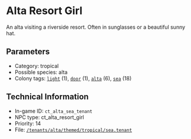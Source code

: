 # Alta Resort Girl

An alta visiting a riverside resort. Often in sunglasses or a beautiful sunny hat.

## Parameters

- Category: tropical
- Possible species: alta
- Colony tags: [`light`](https://ceterai.github.io/MyEnternia/Wiki/Tags/Light) (1), [`door`](https://ceterai.github.io/MyEnternia/Wiki/Tags/Door) (1), [`alta`](https://ceterai.github.io/MyEnternia/Wiki/Tags/Alta) (6), [`sea`](https://ceterai.github.io/MyEnternia/Wiki/Tags/Sea) (18)

## Technical Information

- In-game ID: `ct_alta_sea_tenant`
- NPC type: ct_alta_resort_girl
- Priority: 14
- File: [`/tenants/alta/themed/tropical/sea.tenant`](https://github.com/Ceterai/Enternia/blob/main/tenants/alta/themed/tropical/sea.tenant)

